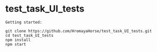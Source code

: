 # test_task_UI_tests
```
Getting started:

git clone https://github.com/HromayaHorse/test_task_UI_tests.git
cd test_task_UI_tests
npm install
npm start
```
